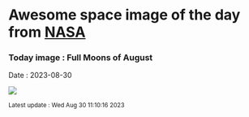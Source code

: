
# Awesome space image of the day from [NASA](https://api.nasa.gov/)

### Today image : Full Moons of August
Date : 2023-08-30

![](https://apod.nasa.gov/apod/image/2308/GianniTumino_SturgeonMoon_Palette_JPG_LOGO_1024.jpg)

<small>Latest update : Wed Aug 30 11:10:16 2023</small>
        